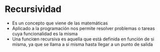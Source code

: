 # Recursividad

- Es un concepto que viene de las matemáticas
- Aplicado a la programación nos permite resolver problemas o tareas cuya funcionalidad es la misma
- Una funciœn recursiva es aquella que está definida en función de si misma, ya que se llama a si misma hasta llegar a un punto de salida